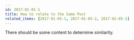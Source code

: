 ```yaml
---
id: 2017-01-01-1
title: How to relate to the Same Post
related_items: [2017-01-05-1, 2017-01-05-2, 2017-02-05-1]
---
```


There should be some content to determine similarity.
